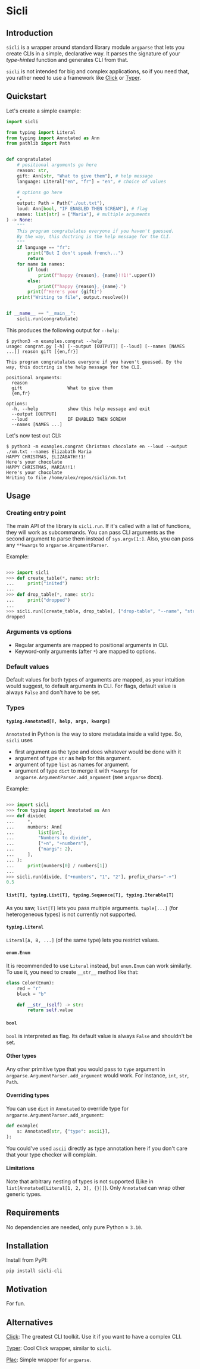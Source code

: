 # Sicli
## Introduction
`sicli` is a wrapper around standard library module `argparse` that lets you create CLIs in a simple, declarative way.
It parses the signature of your *type-hinted* function and generates CLI from that.

`sicli` is not intended for big and complex applications, so if you need that, you rather need to use a framework like [Click](https://click.palletsprojects.com/en) or [Typer](https://typer.tiangolo.com/).

## Quickstart
Let's create a simple example:

```python
import sicli

from typing import Literal
from typing import Annotated as Ann
from pathlib import Path


def congratulate(
    # positional arguments go here
    reason: str,
    gift: Ann[str, "What to give them"], # help message
    language: Literal["en", "fr"] = "en", # choice of values 

    # options go here
    *,
    output: Path = Path("./out.txt"),
    loud: Ann[bool, "IF ENABLED THEN SCREAM"], # flag
    names: list[str] = ["Maria"], # multiple arguments
) -> None:
    """
    This program congratulates everyone if you haven't guessed.
    By the way, this doctring is the help message for the CLI.
    """
    if language == "fr":
        print("But I don't speak french...")
        return
    for name in names:
        if loud:
            print(f"happy {reason}, {name}!!1!".upper())
        else:
            print(f"happy {reason}, {name}.")
        print(f"Here's your {gift}")
    print("Writing to file", output.resolve())


if __name__ == "__main__":
    sicli.run(congratulate)
```

This produces the following output for `--help`:
```
$ python3 -m examples.congrat --help
usage: congrat.py [-h] [--output [OUTPUT]] [--loud] [--names [NAMES ...]] reason gift [{en,fr}]

This program congratulates everyone if you haven't guessed. By the way, this doctring is the help message for the CLI.

positional arguments:
  reason
  gift                 What to give them
  {en,fr}

options:
  -h, --help           show this help message and exit
  --output [OUTPUT]
  --loud               IF ENABLED THEN SCREAM
  --names [NAMES ...]
```

Let's now test out CLI:
```
$ python3 -m examples.congrat Christmas chocolate en --loud --output ./xm.txt --names Elizabath Maria
HAPPY CHRISTMAS, ELIZABATH!!1!
Here's your chocolate
HAPPY CHRISTMAS, MARIA!!1!
Here's your chocolate
Writing to file /home/alex/repos/sicli/xm.txt
```

## Usage

### Creating entry point
The main API of the library is `sicli.run`.
If it's called with a list of functions, they will work as subcommands.
You can pass CLI arguments as the second argument to parse them instead of `sys.argv[1:]`.
Also, you can pass any `**kwargs` to `argparse.ArgumentParser`.

Example:

```python

>>> import sicli
>>> def create_table(*, name: str):
...     print("inited")
... 
>>> def drop_table(*, name: str):
...     print("dropped")
... 
>>> sicli.run([create_table, drop_table], ["drop-table", "--name", "students"], description="cli for your db")
dropped

```

### Arguments vs options
- Regular arguments are mapped to positional arguments in CLI.
- Keyword-only arguments (after `*`) are mapped to options.

### Default values
Default values for both types of arguments are mapped, as your intuition would suggest, to default arguments in CLI. For flags, default value is always `False` and don't have to be set.

### Types

#### `typing.Annotated[T, help, args, kwargs]`
`Annotated` in Python is the way to store metadata inside a valid type.
So, `sicli` uses
- first argument as the type and does whatever would be done with it
- argument of type `str` as help for this argument. 
- argument of type `list` as names for argument. 
- argument of type `dict` to merge it with `*kwargs` for `argparse.ArgumentParser.add_argument` (see `argparse` docs).

Example:
```python

>>> import sicli
>>> from typing import Annotated as Ann
>>> def divide(
...     *,
...     numbers: Ann[
...         list[int],
...         "Numbers to divide",
...         ["+n", "+numbers"],
...         {"nargs": 2},
...     ],
... ):
...     print(numbers[0] / numbers[1])
... 
>>> sicli.run(divide, ["+numbers", "1", "2"], prefix_chars="-+")
0.5

```

#### `list[T], typing.List[T], typing.Sequence[T], typing.Iterable[T]`
As you saw, `list[T]` lets you pass multiple arguments. `tuple[...]` (for heterogeneous types) is not currently not supported.

#### `typing.Literal`
`Literal[A, B, ...]` (of the same type) lets you restrict values.

#### `enum.Enum`
It is recommended to use `Literal` instead, but `enum.Enum` can work similarly. To use it, you need to create `__str__` method like that:
```python
class Color(Enum):
    red = "r"
    black = "b"

    def __str__(self) -> str:
        return self.value
```

#### `bool`
`bool` is interpreted as flag. Its default value is always `False` and shouldn't be set.

#### Other types
Any other primitive type that you would pass to `type` argument in `argparse.ArgumentParser.add_argument` would work. For instance, `int`, `str`, `Path`.

#### Overriding types
You can use `dict` in `Annotated` to override type for `argparse.ArgumentParser.add_argument`:
```python
def example(
    s: Annotated[str, {"type": ascii}],
):
```
You could've used `ascii` directly as type annotation here if you don't care that your type checker will complain.

#### Limitations
Note that arbitrary nesting of types is not supported (Like in `list[Annotated[Literal[1, 2, 3], {}]]`). Only `Annotated` can wrap other generic types.

## Requirements
No dependencies are needed, only pure Python ≥ `3.10`.

## Installation
Install from PyPI:
```
pip install sicli-cli
```

## Motivation
For fun.

## Alternatives
[Click](https://click.palletsprojects.com/en): The greatest CLI toolkit. Use it if you want to have a complex CLI.

[Typer](https://typer.tiangolo.com/): Cool Click wrapper, similar to `sicli`.

[Plac](https://plac.readthedocs.io/en/latest/): Simple wrapper for `argparse`.
